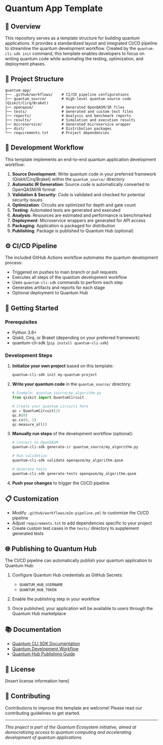 # Quantum App Template

## 🌟 Overview

This repository serves as a template structure for building quantum applications. It provides a standardized layout and integrated CI/CD pipeline to streamline the quantum development workflow. Created by the `quantum-cli-sdk init` command, this template enables developers to focus on writing quantum code while automating the testing, optimization, and deployment phases.

## 📂 Project Structure

```
quantum-app/
├── .github/workflows/    # CI/CD pipeline configurations
├── quantum_source/       # High-level quantum source code (Qiskit/Cirq/Braket)
├── openqasm/             # Generated OpenQASM/IR files
├── tests/                # Generated and custom test files
├── reports/              # Analysis and benchmark reports
├── results/              # Simulation and execution results
├── microservice/         # Generated microservice wrapper
├── dist/                 # Distribution packages
└── requirements.txt      # Project dependencies
```

## 🚀 Development Workflow

This template implements an end-to-end quantum application development workflow:

1. **Source Development**: Write quantum code in your preferred framework (Qiskit/Cirq/Braket) within the `quantum_source/` directory
2. **Automatic IR Generation**: Source code is automatically converted to OpenQASM/IR format
3. **Validation & Security**: Code is validated and checked for potential security issues
4. **Optimization**: Circuits are optimized for depth and gate count
5. **Testing**: Automated tests are generated and executed
6. **Analysis**: Resources are estimated and performance is benchmarked
7. **Deployment**: Microservice wrappers are generated for API access
8. **Packaging**: Application is packaged for distribution
9. **Publishing**: Package is published to Quantum Hub (optional)

## ⚙️ CI/CD Pipeline

The included GitHub Actions workflow automates the quantum development process:

- Triggered on pushes to main branch or pull requests
- Executes all steps of the quantum development workflow
- Uses `quantum-cli-sdk` commands to perform each step
- Generates artifacts and reports for each stage
- Optional deployment to Quantum Hub

## 🧩 Getting Started

### Prerequisites

- Python 3.8+
- Qiskit, Cirq, or Braket (depending on your preferred framework)
- quantum-cli-sdk (`pip install quantum-cli-sdk`)

### Development Steps

1. **Initialize your own project** based on this template:
   ```bash
   quantum-cli-sdk init my-quantum-project
   ```

2. **Write your quantum code** in the `quantum_source/` directory:
   ```python
   # Example: quantum_source/my_algorithm.py
   from qiskit import QuantumCircuit
   
   # Create your quantum circuits here
   qc = QuantumCircuit(2)
   qc.h(0)
   qc.cx(0, 1)
   qc.measure_all()
   ```

3. **Manually run steps** of the development workflow (optional):
   ```bash
   # Convert to OpenQASM
   quantum-cli-sdk generate-ir quantum_source/my_algorithm.py
   
   # Run validation
   quantum-cli-sdk validate openqasm/my_algorithm.qasm
   
   # Generate tests
   quantum-cli-sdk generate-tests openqasm/my_algorithm.qasm
   ```

4. **Push your changes** to trigger the CI/CD pipeline

## 📋 Customization

- Modify `.github/workflows/e2e-pipeline.yml` to customize the CI/CD pipeline
- Adjust `requirements.txt` to add dependencies specific to your project
- Create custom test cases in the `tests/` directory to supplement generated tests

## 🌐 Publishing to Quantum Hub

The CI/CD pipeline can automatically publish your quantum application to Quantum Hub:

1. Configure Quantum Hub credentials as GitHub Secrets:
   - `QUANTUM_HUB_USERNAME`
   - `QUANTUM_HUB_TOKEN`

2. Enable the publishing step in your workflow

3. Once published, your application will be available to users through the Quantum Hub marketplace

## 📚 Documentation

- [Quantum CLI SDK Documentation](https://link-to-docs)
- [Quantum Development Workflow](https://link-to-workflow-docs)
- [Quantum Hub Publishing Guide](https://link-to-publishing-guide)

## 📝 License

[Insert license information here]

## 👥 Contributing

Contributions to improve this template are welcome! Please read our contributing guidelines to get started.

---

*This project is part of the Quantum Ecosystem initiative, aimed at democratizing access to quantum computing and accelerating development of quantum applications.*
